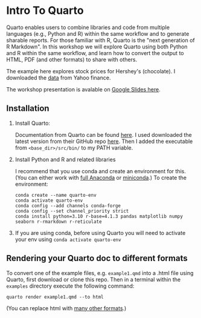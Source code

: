 # Intro To Quarto

Quarto enables users to combine libraries and code from multiple languages (e.g., Python and R) within the same workflow and to generate sharable reports.  For those familiar with R, Quarto is the "next generation of R Markdown".   In this workshop we will explore Quarto using both Python and R within the same workflow, and learn how to convert the output to HTML, PDF (and other formats) to share with others.  


The example here explores stock prices for Hershey's (chocolate).  I downloaded the [data](HSY.csv) from Yahoo finance. 

The workshop presentation is avalable on [Google Slides here](https://docs.google.com/presentation/d/190qlfqrHPFh4vtevUeBvUEqcAgdCYBe0/edit?usp=sharing&ouid=100526071325620132362&rtpof=true&sd=true). 

## Installation

1. Install Quarto:

    Documentation from Quarto can be found [here](https://docs.posit.co/resources/install-quarto/).  I used downloaded the latest version from their GitHub repo [here](https://github.com/quarto-dev/quarto-cli/releases/).  Then I added the executable from `<base_dir>/src/bin/` to my PATH variable.

2. Install Python and R and related libraries

    I recommend that you use conda and create an environment for this.  (You can either work with [full Anaconda](https://www.anaconda.com/download) or [miniconda](https://docs.conda.io/projects/miniconda/en/latest/).)  To create the environment:

    ```
    conda create --name quarto-env
    conda activate quarto-env
    conda config --add channels conda-forge
    conda config --set channel_priority strict
    conda install python=3.10 r-base=4.1.3 pandas matplotlib numpy seaborn r-rmarkdown r-reticulate
    ```

3. If you are using conda, before using Quarto you will need to activate your env using `conda activate quarto-env`

## Rendering your Quarto doc to different formats

To convert one of the example files, e.g. `example1.qmd` into a .html file using Quarto, first download or clone this repo.  Then in a terminal within the `examples` directory execute the following command:

```
quarto render example1.qmd --to html
```

(You can replace html with [many other formats](https://quarto.org/docs/output-formats/all-formats.html).)
